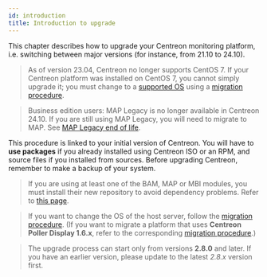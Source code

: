 ```yaml
---
id: introduction
title: Introduction to upgrade
---
```


This chapter describes how to upgrade your Centreon monitoring platform, i.e. switching between major versions (for instance, from 21.10 to 24.10).

> As of version 23.04, Centreon no longer supports CentOS 7. If your Centreon platform was installed on CentOS 7, you cannot simply upgrade it; you must change to a [supported OS](../installation/compatibility.md#operating-systems) using a [migration procedure](../migrate/introduction.md).

> Business edition users: MAP Legacy is no longer available in Centreon 24.10. If you are still using MAP Legacy, you will need to migrate to MAP. See [MAP Legacy end of life](https://docs.centreon.com/docs/graph-views/map-legacy-eol/).

This procedure is linked to your initial version of Centreon. You will have to
**use packages** if you already installed using Centreon ISO or an RPM, and
source files if you installed from sources. Before upgrading Centreon, remember
to make a backup of your system.

> If you are using at least one of the BAM, MAP or MBI modules, you must install
> their new repository to avoid dependency problems.
> Refer to [this page](../reporting/upgrade.md#update-the-repository).

> If you want to change the OS of the host server, follow the [migration procedure](../migrate/introduction.md). (If you want to migrate a platform that uses **Centreon Poller Display 1.6.x**, refer
> to the corresponding [migration procedure](../migrate/poller-display-to-remote-server.md).)

> The upgrade process can start only from versions **2.8.0** and later. If you
> have an earlier version, please update to the latest *2.8.x* version first.
